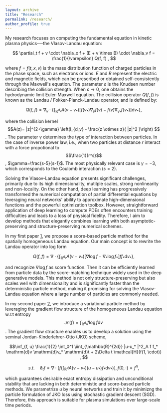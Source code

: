 ```yaml
---
layout: archive
title: "Research"
permalink: /research/
author_profile: true
---
```


My research focuses on computing the fundamental equation in kinetic plasma physics---the Vlasov-Landau equation:

$$ \partial_t f + v \cdot \nabla_x f + (E + v \times B) \cdot \nabla_v f = \frac{1}{\varepsilon} Q(f, f) , $$

where $f=f(t,x,v)$ is the mass distribution function of charged particles in the phase space, such as electrons or ions. $E$ and $B$ represent the electric and magnetic fields, which can be prescribed or obtained self-consistently through the Maxwell's equation. The parameter $\varepsilon$ is the Knudsen number describing the collision strength. When $\varepsilon \to 0$, one obtains the hydrodynamic limit Euler-Maxwell equation. The collision operator $Q(f,f)$ is known as the Landau / Fokker-Planck-Landau operator, and is defined by:

$$ Q(f,f) = \nabla_v \cdot \left\{ \int_{\mathbb{R}^{d_v}} A(v-v_* ) [f(v_* )\nabla_v f(v) - f(v) \nabla_{v_* } f(v_* ) ] \mathrm{d}v_* \right\} , $$

where the collision kernel
$$A(z)= |z|^{2+\gamma} \left(I_{d_v} - \frac{z \otimes z}{ |z|^2 }\right) $$. The parameter $\gamma$ determines the type of interaction between particles. In the case of inverse power law, i.e., when two particles at distance $r$ interact with a force propotional to $$\frac{1}{r^s}$$, $\gamma=\frac{s-5}{s-1}$. The most physically relevant case is $\gamma=-3$, which corresponds to the Coulomb interaction ($s=2$). 

Solving the Vlasov-Landau equation presents significant challenges, primarily due to its high dimensionality, mutilple scales, strong nonlinearity and non-locality. On the other hand, deep learning has progressively transformed the numerical computation of partial differential equations by leveraging neural networks' ability to approximate high-dimensional functions and the powerful optimization toolbox. However, straightforward application of deep learning to compute PDEs often encounters training difficulties and leads to a loss of physical fidelity. Therefore, I aim to develop methods that elegantly combines learning with both asymptotic-preserving and structure-preserving numerical schemes.

In my first paper [1](https://arxiv.org/abs/2409.12296), we propose a score-based particle method for the spatially homogeneous Landau equation. Our main concept is to rewrite the Landau operator into log form

$$ Q(f,f) = \nabla \cdot \left\{ \int_{\mathbb{R}^{d_v}} A(v-v_* ) [\nabla \log f - \nabla_{* } \log f_* ]f f_* \mathrm{d}v_* \right\} , $$

and recognize $\nabla \log f$ as score function. Then it can be efficiently learned from particle data by the score-matching technique widely used in the deep generative models. This method is not only structure-preserving but also scales well with dimensionality and is significantly faster than the deterministic particle method, making it promising for solving the Vlasov-Landau equation where a large number of particles are commonly needed.

In my second paper [2](https://arxiv.org/abs/2405.05187), we introduce a variational particle method by leveraging the gradient flow structure of the homogeneous Landau equation w.r.t entropy $$ \mathcal{H}(f) = \int_{\mathbb{R}^{d_v}} f \log f \mathrm{d}v $$. The gradient flow structure enables us to develop a solution using the seminal Jordan-Kinderlehrer-Otto (JKO) scheme,

$$\inf_{f, u} \frac{1}{2} \int_0^1 \iint_{\mathbb{R}^{2d}} |u-u_*  |^2_A f f_* \mathrm{d}v \mathrm{d}v_* \mathrm{d}t + 2\Delta t \mathcal{H}(f(1, \cdot)) , $$

$$ s.t. \quad \partial_t f = \nabla \cdot \left[ f \left( \int_{\mathbb{R}^d} A(v-v_* ) ( u-u_* ) f_* \mathrm{d}v_* \right) \right] , f(0, \cdot) = f^n , $$

which guarantees desirable exact entropy dissipation and unconditional stability that are lacking in both deterministic and score-based particle methods. We parametrize $u$ by neural networks and train it by minimizng the particle formulation of JKO loss using stochastic gradient descent (SGD). Therefore, this approach is suitable for plasma simulations over large-scale time periods.


